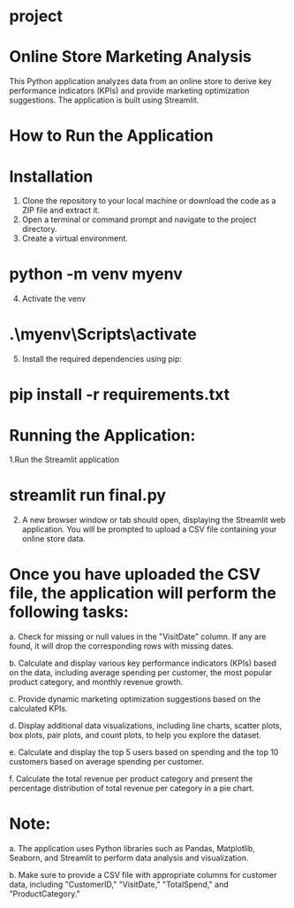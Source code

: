 # project
# Online Store Marketing Analysis
This Python application analyzes data from an online store to derive key performance indicators (KPIs) and provide marketing optimization suggestions. The application is built using Streamlit.
# How to Run the Application

# Installation
1. Clone the repository to your local machine or download the code as a ZIP file and extract it.
2. Open a terminal or command prompt and navigate to the project directory.
3. Create a virtual environment.
# python -m venv myenv
4. Activate the venv
# .\myenv\Scripts\activate
5. Install the required dependencies using pip:
# pip install -r requirements.txt
# Running the Application:
1.Run the Streamlit application
# streamlit run final.py
2. A new browser window or tab should open, displaying the Streamlit web application. You will be prompted to upload a CSV file containing your online store data.

# Once you have uploaded the CSV file, the application will perform the following tasks:

a. Check for missing or null values in the "VisitDate" column. If any are found, it will drop the corresponding rows with missing dates.

b. Calculate and display various key performance indicators (KPIs) based on the data, including average spending per customer, the most popular product category, and monthly revenue growth.

c. Provide dynamic marketing optimization suggestions based on the calculated KPIs.

d. Display additional data visualizations, including line charts, scatter plots, box plots, pair plots, and count plots, to help you explore the dataset.

e. Calculate and display the top 5 users based on spending and the top 10 customers based on average spending per customer.

f. Calculate the total revenue per product category and present the percentage distribution of total revenue per category in a pie chart.

# Note: 
a. The application uses Python libraries such as Pandas, Matplotlib, Seaborn, and Streamlit to perform data analysis and visualization.

b. Make sure to provide a CSV file with appropriate columns for customer data, including "CustomerID," "VisitDate," "TotalSpend," and "ProductCategory."


